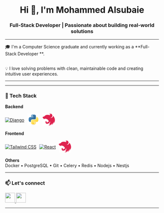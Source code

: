 <h1 align="center">Hi 👋, I'm Mohammed Alsubaie</h1>
<h3 align="center">Full-Stack Developer | Passionate about building real-world solutions</h3>

---

🎓 I'm a Computer Science graduate and currently working as a **Full-Stack Developer **.  

</br>
💡 I love solving problems with clean, maintainable code and creating intuitive user experiences.

---

---

### 🔧 Tech Stack

**Backend**  

<div style="display: flex; gap: 10px; align-items: center;">
  <a href="https://www.djangoproject.com/" target="_blank">
    <img src="https://cdn.jsdelivr.net/gh/devicons/devicon/icons/django/django-plain.svg" 
         width="40" height="40" alt="Django" />
  </a>

  <a href="https://www.django-rest-framework.org/" target="_blank">
    <img src="https://raw.githubusercontent.com/devicons/devicon/master/icons/python/python-original.svg" 
         width="40" height="40" alt="DRF" />
  </a>

  <a href="https://nestjs.com/" target="_blank">
    <img src="https://raw.githubusercontent.com/devicons/devicon/master/icons/nestjs/nestjs-plain.svg" 
         width="40" height="40" alt="NestJS" />
  </a>
</div>



**Frontend**  

<div style="display: flex; gap: 10px; align-items: center;">
  <a href="https://tailwindcss.com/" target="_blank">
    <img src="https://www.vectorlogo.zone/logos/tailwindcss/tailwindcss-icon.svg" 
         width="40" height="40" alt="Tailwind CSS" />
  </a>

  <a href="https://reactjs.org/" target="_blank">
    <img src="https://upload.wikimedia.org/wikipedia/commons/a/a7/React-icon.svg" 
         width="40" height="40" alt="React" />
  </a>

  <a href="https://nestjs.com/" target="_blank">
    <img src="https://raw.githubusercontent.com/devicons/devicon/master/icons/nestjs/nestjs-plain.svg" 
         width="40" height="40" alt="NestJS" />
  </a>
</div>




**Others**  
Docker • PostgreSQL • Git  • Celery • Redis • Nodejs • Nestjs 

---

### 📫 Let's connect

<p align="left">
  <a href="https://www.linkedin.com/in/mohammed-alsubaie-309bb923b/" target="_blank" rel="noreferrer">
    <img src="https://raw.githubusercontent.com/danielcranney/readme-generator/main/public/icons/socials/linkedin.svg" width="32" height="32" />
  </a>
  
  <a href="https://twitter.com/Moh_AboFahad" target="_blank" rel="noreferrer">
    <img src="https://raw.githubusercontent.com/danielcranney/readme-generator/main/public/icons/socials/twitter.svg" width="32" height="32" />
  </a>
</p>

---

<!---
MOHAMMAD-ALSUBAIE/MOHAMMAD-ALSUBAIE is a ✨ special ✨ repository because its `README.md` (this file) appears on your GitHub profile.
You can click the Preview link to take a look at your changes.
--->
